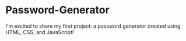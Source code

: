 # Password-Generator
I'm excited to share my first project: a password generator created using HTML, CSS, and JavaScript!
